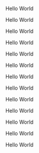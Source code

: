 Hello World

Hello World

Hello World

Hello World

Hello World

Hello World

Hello World

Hello World

Hello World

Hello World

Hello World

Hello World

Hello World

